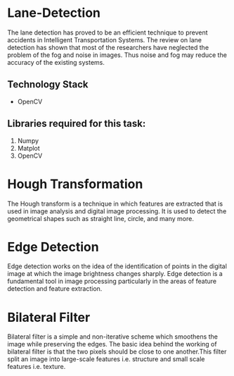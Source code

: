 # Lane-Detection
The lane detection has proved to be an efficient technique to prevent accidents in Intelligent Transportation Systems. The review on lane detection has shown that most of the researchers have neglected the problem of the fog and noise in images. Thus noise and fog may reduce the accuracy of the existing systems.

## Technology Stack
- OpenCV
## Libraries required for this task:
1. Numpy
2. Matplot
3. OpenCV

# Hough Transformation
The Hough transform is a technique in which features are extracted that is used in image analysis and digital image processing. It is used to detect the geometrical shapes such as straight line, circle, and many more.

# Edge Detection
Edge detection works on the idea of the identification of points in the digital image at which the image brightness changes sharply. Edge detection is a fundamental tool in image processing particularly in the areas of feature detection and feature extraction.

# Bilateral Filter 
Bilateral filter is a simple and non-iterative scheme which smoothens the image while preserving the edges. The basic idea behind the working of bilateral filter is that the two pixels should be close to one another.This filter split an image into large-scale features i.e. structure and small scale features i.e. texture. 
